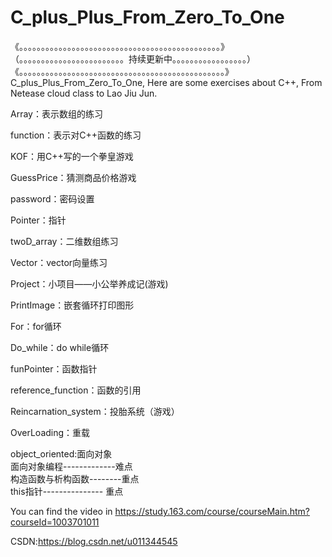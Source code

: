 # C_plus_Plus_From_Zero_To_One
《。。。。。。。。。。。。。。。。。。。。。。。。。。。。。。。。。。。。。。。。。。。。。。》
（。。。。。。。。。。。。。。。。。。。。。。。。持续更新中。。。。。。。。。。。。。。。。。）
《。。。。。。。。。。。。。。。。。。。。。。。。。。。。。。。。。。。。。。。。。。。。。。。》
C_plus_Plus_From_Zero_To_One,
Here are some exercises about C++,
From Netease cloud class to Lao Jiu Jun.

Array：表示数组的练习

function：表示对C++函数的练习

KOF：用C++写的一个拳皇游戏

GuessPrice：猜测商品价格游戏

password：密码设置

Pointer：指针

twoD_array：二维数组练习

Vector：vector向量练习

Project：小项目——小公举养成记(游戏)

PrintImage：嵌套循环打印图形

For：for循环

Do_while：do while循环

funPointer：函数指针

reference_function：函数的引用

Reincarnation_system：投胎系统（游戏）

OverLoading：重载

object_oriented:面向对象     
面向对象编程-------------难点    
构造函数与析构函数--------重点    
this指针--------------- 重点  

You can find the video in https://study.163.com/course/courseMain.htm?courseId=1003701011

CSDN:https://blog.csdn.net/u011344545
